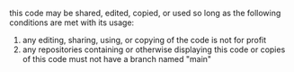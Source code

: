 this code may be shared, edited, copied, or used so long as the following conditions are met with its usage:
1. any editing, sharing, using, or copying of the code is not for profit
2. any repositories containing or otherwise displaying this code or copies of this code must not have a branch named "main"
